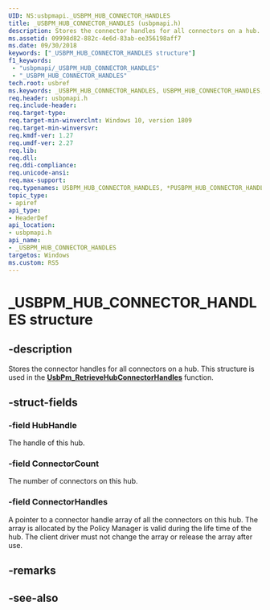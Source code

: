 ```yaml
---
UID: NS:usbpmapi._USBPM_HUB_CONNECTOR_HANDLES
title: _USBPM_HUB_CONNECTOR_HANDLES (usbpmapi.h)
description: Stores the connector handles for all connectors on a hub.
ms.assetid: 09998d82-882c-4e6d-83ab-ee356198aff7
ms.date: 09/30/2018
keywords: ["_USBPM_HUB_CONNECTOR_HANDLES structure"]
f1_keywords:
 - "usbpmapi/_USBPM_HUB_CONNECTOR_HANDLES"
 - "_USBPM_HUB_CONNECTOR_HANDLES"
tech.root: usbref
ms.keywords: _USBPM_HUB_CONNECTOR_HANDLES, USBPM_HUB_CONNECTOR_HANDLES, *PUSBPM_HUB_CONNECTOR_HANDLES, 
req.header: usbpmapi.h
req.include-header:
req.target-type:
req.target-min-winverclnt: Windows 10, version 1809
req.target-min-winversvr:
req.kmdf-ver: 1.27
req.umdf-ver: 2.27
req.lib:
req.dll:
req.ddi-compliance:
req.unicode-ansi:
req.max-support:
req.typenames: USBPM_HUB_CONNECTOR_HANDLES, *PUSBPM_HUB_CONNECTOR_HANDLES
topic_type: 
- apiref
api_type: 
- HeaderDef
api_location: 
- usbpmapi.h
api_name: 
- _USBPM_HUB_CONNECTOR_HANDLES
targetos: Windows
ms.custom: RS5
---
```


# _USBPM_HUB_CONNECTOR_HANDLES structure

## -description
Stores the connector handles for all connectors on a hub. This structure is used in the [**UsbPm_RetrieveHubConnectorHandles**](nf-usbpmapi-usbpm_retrievehubconnectorhandles.md) function.

## -struct-fields

### -field HubHandle
The handle of this hub.
 
### -field ConnectorCount
 The number of connectors on this hub.
 
### -field ConnectorHandles
A pointer to a connector handle array of all the connectors on this hub. The array is allocated by the Policy Manager is valid during the life time of the hub. The client driver must not change the array or release the array after use. 

## -remarks

## -see-also
